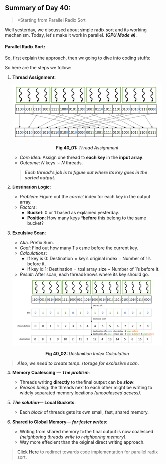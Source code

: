 ## Summary of Day 40:

> *Starting from Parallel Radix Sort

Well yesterday, we discussed about simple radix sort and its working mechanism. Today, let's make it work in parallel. ***(GPU Mode 🔥)***.

#### **Parallel Radix Sort:**

So, first explain the approach, then we going to dive into coding stuffs:

So here are the steps we follow:

1. **Thread Assignment**:
    <div align="center">
        <img src="./images/thread_assignment.png" width="500px">
        <p><b>Fig 40_01: </b><i>Thread Assignment</i></p>
    </div>

    - *Core Idea*: Assign one thread to **each key** in the **input array**.
    - *Outcome*: $N$ keys $\sim$ $N$ threads. 

    > ***Each thread's job is to figure out where its key goes in the sorted output.***

2. **Destination Logic**:
    - *Problem*: Figure out the *correct* index for each key in the output array.
    - *Factors*:
        - **Bucket**: $0$ or $1$ based as explained yesterday.
        - **Position**: How many keys ***before** this belong to the same bucket?

3. **Exculsive Scan**:
    - Aka. Prefix Sum.
    - *Goal*: Find out how many $1$'s came before the current key.
    - *Calculations*:
        - If key is $0$: $\text{Destination} = \text{key's original index} - \text{Number of 1's before it}.$
        - If key id $1$: $\text{Destination} = \text{toal array size} - \text{Number of 1's before it}.$
    - *Result*: After scan, each thread knows where its key should go. 

    <div align="center">
        <img src="./images/destination_index.png" width="500px">
        <p><b>Fig 40_02: </b><i>Destination Index Calculation</i></p>
    </div>

> ***Also, we need to create temp. storage for exclusive scan.***

4. **Memory Coalescing** — ***The problem***:
    - Threads writing **directly** to the final output can be ***slow***. 
    - *Reason being*: the threads next to each other might be writing to widely separated memory locations *(uncoalesced access)*.

5. ***The solution***— **Local Buckets**:
    - Each *block* of threads gets its own small, fast, shared memory.

6. **Shared to Global Memory**— ***for faster writes***:
    - Writing from shared memory to the final output is now coalesced *(neighboring threads write to neighboring memory)*.
    - Way more effecient than the original direct writing approach.

> [Click Here]() to redirect towards code implementation for parallel radix sort. 